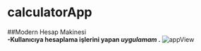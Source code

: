 # calculatorApp
##Modern Hesap Makinesi <br/>
**-Kullanıcıya hesaplama işlerini yapan *uygulamam* .**
![appView](https://github.com/mmyildirim/calculatorApp/blob/main/calculatorApp-view.png)
